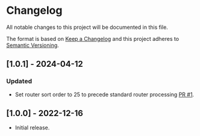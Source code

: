 # Changelog
All notable changes to this project will be documented in this file.

The format is based on [Keep a Changelog](http://keepachangelog.com/en/1.0.0/)
and this project adheres to [Semantic Versioning](http://semver.org/spec/v2.0.0.html).

## [1.0.1] - 2024-04-12
### Updated
- Set router sort order to 25 to precede standard router processing [PR #1](https://github.com/markshust/magento2-module-specialrouter/pull/1).

## [1.0.0] - 2022-12-16
- Initial release.
